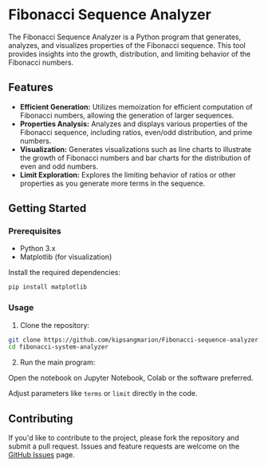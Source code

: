 # Fibonacci Sequence Analyzer

The Fibonacci Sequence Analyzer is a Python program that generates, analyzes, and visualizes properties of the Fibonacci sequence. This tool provides insights into the growth, distribution, and limiting behavior of the Fibonacci numbers.
## Features

- **Efficient Generation:** Utilizes memoization for efficient computation of Fibonacci numbers, allowing the generation of larger sequences.
- **Properties Analysis:** Analyzes and displays various properties of the Fibonacci sequence, including ratios, even/odd distribution, and prime numbers.
- **Visualization:** Generates visualizations such as line charts to illustrate the growth of Fibonacci numbers and bar charts for the distribution of even and odd numbers.
- **Limit Exploration:** Explores the limiting behavior of ratios or other properties as you generate more terms in the sequence.

## Getting Started

### Prerequisites

- Python 3.x
- Matplotlib (for visualization)

Install the required dependencies:

```bash
pip install matplotlib
```

### Usage

1. Clone the repository:

```bash
git clone https://github.com/kipsangmarion/Fibonacci-sequence-analyzer.git
cd fibonacci-system-analyzer
```

2. Run the main program:

Open the notebook on Jupyter Notebook, Colab or the software preferred.

Adjust parameters like `terms` or `limit` directly in the code.

## Contributing

If you'd like to contribute to the project, please fork the repository and submit a pull request. Issues and feature requests are welcome on the [GitHub Issues](https://github.com/kipsangmarion/fibonacci-sequence-analyzer/issues) page.

